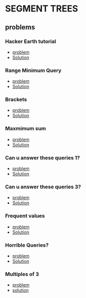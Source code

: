 # SEGMENT TREES

## problems
### Hacker Earth tutorial
- [problem](https://www.hackerearth.com/practice/data-structures/advanced-data-structures/segment-trees/tutorial/)
- [Solution]()

### Range Minimum Query
- [problem](https://www.spoj.com/problems/RMQSQ/)
- [Solution]()

### Brackets
- [problem](https://www.spoj.com/problems/BRCKTS/)
- [Solution]()

### Maxmimum sum
- [problem](https://www.spoj.com/problems/KGSS/)
- [Solution]()

### Can u answer these queries 1?
- [problem](https://www.spoj.com/problems/GSS1)
- [Solution]()

### Can u answer these queries 3?
- [problem](https://www.spoj.com/problems/GSS3)
- [Solution]()

### Frequent values
- [problem](https://www.spoj.com/problems/FREQUENT)
- [Solution]()

### Horrible Queries?
- [problem](https://www.spoj.com/problems/HORRIBLE)
- [Solution]()

### Multiples of 3
- [problem](https://www.spoj.com/problems/MULTQ3/)
- [solution]()